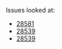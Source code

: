 Issues looked at:
- [28581](https://code.djangoproject.com/ticket/28581)
- [28539](https://code.djangoproject.com/ticket/28539)
- [28539](https://code.djangoproject.com/ticket/28290)
